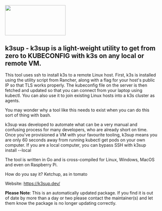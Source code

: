 # <img src="https://github.com/alexellis/k3sup/raw/master/docs/assets/k3sup.png" width="200" height="100"/>[](https://get-arkade.dev/)

## k3sup -  k3sup is a light-weight utility to get from zero to KUBECONFIG with k3s on any local or remote VM.

This tool uses ssh to install k3s to a remote Linux host. First, k3s is installed using the utility script from Rancher, along with a flag for your host's public IP so that TLS works properly. The kubeconfig file on the server is then fetched and updated so that you can connect from your laptop using kubectl. You can also use it to join existing Linux hosts into a k3s cluster as agents.

You may wonder why a tool like this needs to exist when you can do this sort of thing with bash.

k3sup was developed to automate what can be a very manual and confusing process for many developers, who are already short on time. Once you've provisioned a VM with your favourite tooling, k3sup means you are only 60 seconds away from running kubectl get pods on your own computer. If you are a local computer, you can bypass SSH with k3sup install --local

The tool is written in Go and is cross-compiled for Linux, Windows, MacOS and even on Raspberry Pi.

How do you say it? Ketchup, as in tomato

Website: https://k3sup.dev/

**Please Note**: This is an automatically updated package. If you find it is out of date by more than a day or two please contact the maintainer(s) and let them know the package is no longer updating correctly.